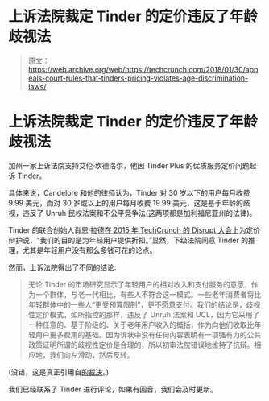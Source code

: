 # 上诉法院裁定 Tinder 的定价违反了年龄歧视法

> 原文：<https://web.archive.org/web/https://techcrunch.com/2018/01/30/appeals-court-rules-that-tinders-pricing-violates-age-discrimination-laws/>

# 上诉法院裁定 Tinder 的定价违反了年龄歧视法

加州一家上诉法院支持艾伦·坎德洛尔，他因 Tinder Plus 的优质服务定价问题起诉 Tinder。

具体来说，Candelore 和他的律师认为，Tinder 对 30 岁以下的用户每月收费 9.99 美元，而对 30 岁或以上的用户每月收费 19.99 美元，这是基于年龄的歧视，违反了 Unruh 民权法案和不公平竞争法(这两项都是加利福尼亚州的法律)。

Tinder 的联合创始人肖恩·拉德[在 2015 年 TechCrunch 的 Disrupt 大会](https://web.archive.org/web/20230328183314/http://www.businessinsider.com/sean-rad-explains-age-based-tinder-plus-pricing-2015-5)上为定价辩护说，“我们的目的是为年轻用户提供折扣。”显然，下级法院同意 Tinder 的推理，尤其是年轻用户没有那么多钱可花的论点。

然而，上诉法院得出了不同的结论:

> 无论 Tinder 的市场研究显示了年轻用户的相对收入和支付服务的意愿，作为一个群体，与老一代相比，有些人不符合这一模式。一些老年消费者将比年轻群体中的一些人“更受预算限制”，更不愿意支付。我们的结论是，歧视性定价模式，如所指控的那样，违反了 Unruh 法案和 UCL，因为它采用了一种任意的、基于阶级的、关于老年用户收入的概括，作为向他们收取比年轻用户更多费用的基础。因为诉状中没有任何内容表明有一项强有力的公共政策证明所谓的歧视性定价是合理的，所以初审法院错误地维持了抗辩。相应地，我们向左滑动，然后反转。

(没错，这是真正引用自[的裁决](https://web.archive.org/web/20230328183314/http://www.courts.ca.gov/opinions/documents/B270172.PDF)。)

我们已经联系了 Tinder 进行评论，如果有回音，我们会及时更新。
